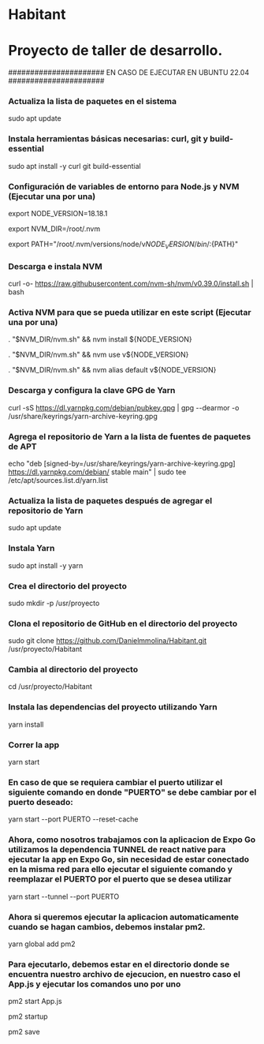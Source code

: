 # Habitant

# Proyecto de taller de desarrollo.

###################### EN CASO DE EJECUTAR EN UBUNTU 22.04 ######################
### Actualiza la lista de paquetes en el sistema
sudo apt update

### Instala herramientas básicas necesarias: curl, git y build-essential
sudo apt install -y curl git build-essential

### Configuración de variables de entorno para Node.js y NVM (Ejecutar una por una)
export NODE_VERSION=18.18.1

export NVM_DIR=/root/.nvm

export PATH="/root/.nvm/versions/node/v${NODE_VERSION}/bin/:${PATH}"

### Descarga e instala NVM
curl -o- https://raw.githubusercontent.com/nvm-sh/nvm/v0.39.0/install.sh | bash

### Activa NVM para que se pueda utilizar en este script (Ejecutar una por una)
. "$NVM_DIR/nvm.sh" && nvm install ${NODE_VERSION}

. "$NVM_DIR/nvm.sh" && nvm use v${NODE_VERSION}

. "$NVM_DIR/nvm.sh" && nvm alias default v${NODE_VERSION}

### Descarga y configura la clave GPG de Yarn
curl -sS https://dl.yarnpkg.com/debian/pubkey.gpg | gpg --dearmor -o /usr/share/keyrings/yarn-archive-keyring.gpg

### Agrega el repositorio de Yarn a la lista de fuentes de paquetes de APT
echo "deb [signed-by=/usr/share/keyrings/yarn-archive-keyring.gpg] https://dl.yarnpkg.com/debian/ stable main" | sudo tee /etc/apt/sources.list.d/yarn.list

### Actualiza la lista de paquetes después de agregar el repositorio de Yarn
sudo apt update

### Instala Yarn
sudo apt install -y yarn

### Crea el directorio del proyecto
sudo mkdir -p /usr/proyecto

### Clona el repositorio de GitHub en el directorio del proyecto
sudo git clone https://github.com/Danielmmolina/Habitant.git /usr/proyecto/Habitant

### Cambia al directorio del proyecto
cd /usr/proyecto/Habitant

### Instala las dependencias del proyecto utilizando Yarn
yarn install

### Correr la app
yarn start 

### En caso de que se requiera cambiar el puerto utilizar el siguiente comando en donde "PUERTO" se debe cambiar por el puerto deseado:
yarn start --port PUERTO --reset-cache

### Ahora, como nosotros trabajamos con la aplicacion de Expo Go utilizamos la dependencia TUNNEL de react native para ejecutar la app en Expo Go, sin necesidad de estar conectado en la misma red para ello ejecutar el siguiente comando y reemplazar el PUERTO por el puerto que se desea utilizar

yarn start --tunnel --port PUERTO

### Ahora si queremos ejecutar la aplicacion automaticamente cuando se hagan cambios, debemos instalar pm2.

yarn global add pm2

### Para ejecutarlo, debemos estar en el directorio donde se encuentra nuestro archivo de ejecucion, en nuestro caso el App.js y ejecutar los comandos uno por uno

pm2 start App.js

pm2 startup

pm2 save
